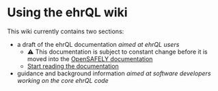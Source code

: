 # Using the ehrQL wiki

This wiki currently contains two sections:

* a draft of the ehrQL documentation *aimed at ehrQL users*
  * :warning: This documentation is subject to constant change before it is moved into the [OpenSAFELY documentation](https://docs.opensafely.org)
  * [Start reading the documentation](https://github.com/opensafely-core/ehrql/wiki/ehrql-documentation)
* guidance and background information *aimed at software developers working on the core ehrQL code*
